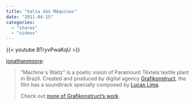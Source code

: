 ```yaml
---
title: "Valsa das Máquinas"
date: "2011-04-15"
categories:
  - "shares"
  - "videos"
---
```


{{< youtube BTryvPwaKqU >}}

[jonathanmoore](http://jonathanmoore.com/post/4535770773/valsa-das-maquinas-machine-waltz):

> “Machine´s Waltz” is a poetic vision of Paramount Têxteis textile plant in Brazil. Created and produced by digital agency [Grafikonstruct](http://www.grafikonstruct.com.br/), the film has a soundtrack specially composed by [Lucas Lima](http://www.floficial.com.br/).
>
> Check out [more of Grafikonstruct’s work](http://www.grafikonstruct.com.br/activity/).
